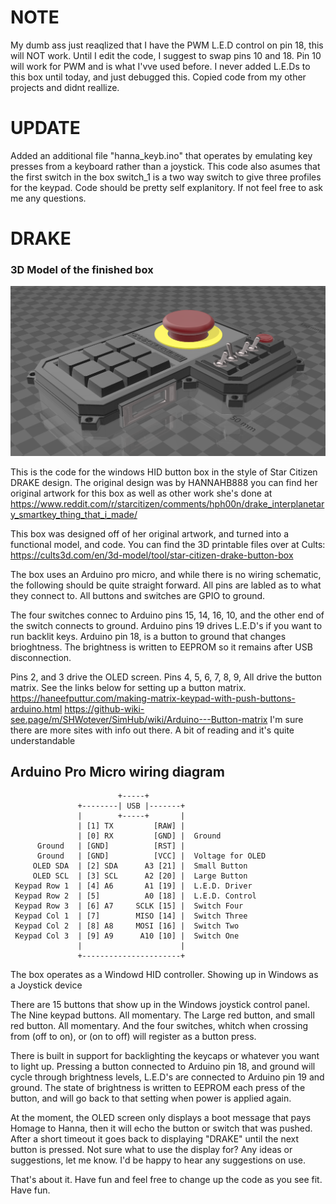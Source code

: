 # NOTE
My dumb ass just reaqlized that I have the PWM L.E.D control on pin 18, this will NOT work.
Until I edit the code, I suggest to swap pins 10 and 18. Pin 10 will work for PWM and is what I'vve used before.
I never added L.E.Ds to this box until today, and just debugged this. Copied code from my other projects and didnt reallize.

# UPDATE
Added an additional file "hanna_keyb.ino" that operates by emulating key presses from a keyboard rather than a joystick.
This code also asumes that the first switch in the box switch_1 is a two way switch to give three profiles for the keypad.
Code should be pretty self explanitory. If not feel free to ask me any questions.

# DRAKE
### 3D Model of the finished box
![Button Box](box.png)

This is the code for the windows HID button box in the style of Star Citizen DRAKE design.
The original design was by HANNAHB888 you can find her original artwork for this box as well as other work she's done at https://www.reddit.com/r/starcitizen/comments/hph00n/drake_interplanetary_smartkey_thing_that_i_made/

This box was designed off of her original artwork, and turned into a functional model, and code.
You can find the 3D printable files over at Cults: https://cults3d.com/en/3d-model/tool/star-citizen-drake-button-box

The box uses an Arduino pro micro, and while there is no wiring schematic, the following should be quite straight forward.
All pins are labled as to what they connect to. All buttons and switches are GPIO to ground.

The four switches connec to Arduino pins 15, 14, 16, 10, and the other end of the switch connects to ground.
Arduino pins 19 drives L.E.D's if you want to run backlit keys. Arduino pin 18, is a button to ground that changes brioghtness.
The brightness is written to EEPROM so it remains after USB disconnection.

Pins 2, and 3 drive the OLED screen.
Pins 4, 5, 6, 7, 8, 9, All drive the button matrix. See the links below for setting up a button matrix.
    https://haneefputtur.com/making-matrix-keypad-with-push-buttons-arduino.html
    https://github-wiki-see.page/m/SHWotever/SimHub/wiki/Arduino---Button-matrix
I'm sure there are more sites with info out there. A bit of reading and it's quite understandable


## Arduino Pro Micro wiring diagram

                            +-----+
                   +--------| USB |-------+
                   |        +-----+       |
                   | [1] TX         [RAW] |
                   | [0] RX         [GND] |  Ground
          Ground   | [GND]          [RST] |
          Ground   | [GND]          [VCC] |  Voltage for OLED
         OLED SDA  | [2] SDA      A3 [21] |  Small Button
         OLED SCL  | [3] SCL      A2 [20] |  Large Button
     Keypad Row 1  | [4] A6       A1 [19] |  L.E.D. Driver
     Keypad Row 2  | [5]          A0 [18] |  L.E.D. Control
     Keypad Row 3  | [6] A7     SCLK [15] |  Switch Four
     Keypad Col 1  | [7]        MISO [14] |  Switch Three
     Keypad Col 2  | [8] A8     MOSI [16] |  Switch Two
     Keypad Col 3  | [9] A9      A10 [10] |  Switch One
                   |                      |
                   +----------------------+

The box operates as a Windowd HID controller. Showing up in Windows as a Joystick device

There are 15 buttons that show up in the Windows joystick control panel.
The Nine keypad buttons. All momentary.
The Large red button, and small red button. All momentary.
And the four switches, whitch when crossing from (off to on), or (on to off) will register as a button press.

There is built in support for backlighting the keycaps or whatever you want to light up. Pressing a button
connected to Arduino pin 18, and ground will cycle through brightness levels, L.E.D's are connected to Arduino pin 19 and ground.
The state of brightness is written to EEPROM each press of the button, and will go back to that setting when power is applied again.

At the moment, the OLED screen only displays a boot message that pays Homage to Hanna, then it will echo the button or switch that was
pushed. After a short timeout it goes back to displaying "DRAKE" until the next button is pressed. Not sure what to use the display for?
Any ideas or suggestions, let me know. I'd be happy to hear any suggestions on use.

That's about it. Have fun and feel free to change up the code as you see fit. Have fun.
